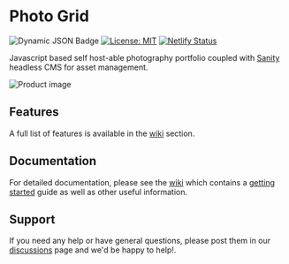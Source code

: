 # Photo Grid

![Dynamic JSON Badge](https://img.shields.io/badge/dynamic/json?url=https%3A%2F%2Fraw.githubusercontent.com%2Fkwickramasekara%2Fphoto-grid%2Fmain%2Fpackage.json&query=%24.version&label=version&color=D686D6)
[![License: MIT](https://img.shields.io/badge/license-MIT-4DB6E6.svg)](https://opensource.org/licenses/MIT)
[![Netlify Status](https://api.netlify.com/api/v1/badges/67078bff-cbbe-4a51-a7e0-ed9929141b04/deploy-status)](https://app.netlify.com/sites/photo-grid-demo/deploys)

Javascript based self host-able photography portfolio coupled with [Sanity](https://www.sanity.io) headless CMS for asset management.

![Product image](https://ucarecdn.com/b4135495-fcd3-45b0-bd46-34d54b8f798d/-/preview/1500x771/-/format/auto/)

## Features

A full list of features is available in the [wiki](https://github.com/kwickramasekara/photo-grid/wiki/Features) section.

## Documentation

For detailed documentation, please see the [wiki](https://github.com/kwickramasekara/photo-grid/wiki) which contains a [getting started](https://github.com/kwickramasekara/photo-grid/wiki/Getting-Started) guide as well as other useful information.

## Support

If you need any help or have general questions, please post them in our [discussions](https://github.com/kwickramasekara/photo-grid/discussions) page and we'd be happy to help!.
